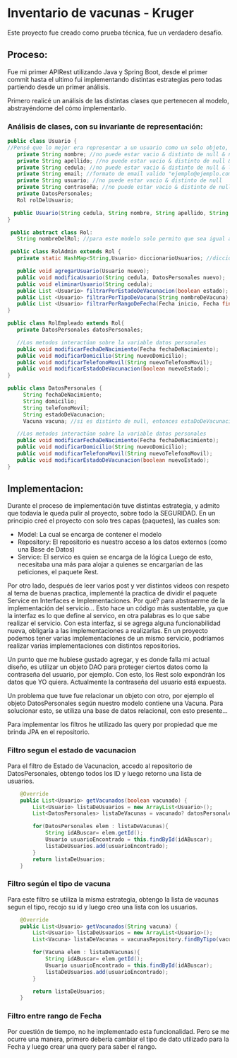 # Inventario de vacunas - Kruger

Este proyecto fue creado como prueba técnica, fue un verdadero desafío.

## Proceso:
Fue mi primer APIRest utilizando Java y Spring Boot, desde el primer commit hasta el ultimo fui implementando distintas estrategias pero todas partiendo desde un primer análisis.

Primero realicé un análisis de las distintas clases que pertenecen al modelo, abstrayéndome del cómo implementarlo.

### Análisis de clases, con su invariante de representación:
```java
public class Usuario { 
//Pensé que lo mejor era representar a un usuario como un solo objeto, ya que en algún futuro un Empleado se vuelva Administrador y no perder sus datos.
   private String nombre; //no puede estar vacio & distinto de null & no caracteres especiales & primera letra en mayus & un leng maximo
   private String apellido; //no puede estar vacio & distinto de null & no caracteres especiales & primera letra en mayus & un leng maximo
   private String cedula; //no puede estar vacio & distinto de null & leng == 10 & solo numeros && es UNICO
   private String email; //formato de email valido "ejemplo@ejemplo.com"
   private String usuario; //no puede estar vacio & distinto de null 
   private String contraseña; //no puede estar vacio & distinto de null & 
   private DatosPersonales; 
   Rol rolDelUsuario;

  public Usuario(String cedula, String nombre, String apellido, String email); //Constructor que representa correctamente a un usuario. Para cumplir el IREP aqui es donde asigno un usuario y una contraseña. 
}
```  

```java
 public abstract class Rol:
   String nombreDelRol; //para este modelo solo permito que sea igual a "Administrador" o "Empleado"
```

```java
 public class RolAdmin extends Rol {
   private static HashMap<String,Usuario> diccionarioUsuarios; //diccionario con todos los usuarios, Key= cedula y Value = Usuario. Es Static porque será unico para todos los Administradores

   public void agregarUsuario(Usuario nuevo);
   public void modificaUsuario(String cedula, DatosPersonales nuevo); 
   public void eliminarUsuario(String cedula);
   public List <Usuario> filtrarPorEstadoDeVacunacion(boolean estado); 
   public List <Usuario> filtrarPorTipoDeVacuna(String nombreDeVacuna); 
   public List <Usuario> filtrarPorRangoDeFecha(Fecha inicio, Fecha final); //obj Fecha es orientativo
}
```

```java
public class RolEmpleado extends Rol{
   private DatosPersonales datosPersonales;

   //Los metodos interactúan sobre la variable datos personales
   public void modificarFechaDeNacimiento(Fecha fechaDeNacimiento);
   public void modificarDomicilio(String nuevoDomicilio);
   public void modificarTelefonoMovil(String nuevoTelefonoMovil);
   public void modificarEstadoDeVacunacion(boolean nuevoEstado);
} 
```  
```java
public class DatosPersonales {
     String fechaDeNacimiento;
     String domicilio;
     String telefonoMovil;
     String estadoDeVacunacion;
     Vacuna vacuna; //si es distinto de null, entonces estaDoDeVacunacion debe ser true

   //Los metodos interactúan sobre la variable datos personales
   public void modificarFechaDeNacimiento(Fecha fechaDeNacimiento);
   public void modificarDomicilio(String nuevoDomicilio);
   public void modificarTelefonoMovil(String nuevoTelefonoMovil);
   public void modificarEstadoDeVacunacion(boolean nuevoEstado);
} 
```  
## Implementacion:
Durante el proceso de implementación tuve distintas estrategia, y admito que todavía le queda pulir al proyecto, sobre todo la SEGURIDAD. 
En un principio creé el proyecto con solo tres capas (paquetes), las cuales son:
* Model: La cual se encarga de contener el modelo
* Repository: El repositorio es nuestro acceso a los datos externos (como una Base de Datos)
* Service: El servico es quien se encarga de la lógica 
Luego de esto, necesitaba una más para alojar a quienes se encargarían de las peticiones, el paquete Rest.

Por otro lado, después de leer varios post y ver distintos videos con respeto al tema de buenas practica, implementé la practica de dividir el paquete Service en Interfaces e Implementaciones. Por qué? para abstraerme de la implementación del servicio... Esto hace un código más sustentable, ya que la interfaz es lo que define al servico, en otra palabras es lo que sabe realizar el servicio. Con esta interfaz, si se agrega alguna funcionabilidad nueva, obligaría a las implementaciones a realizarlas.
En un proyecto podemos tener varias implementaciones de un mismo servicio, podríamos realizar varias implementaciones con distintos repositorios. 

Un punto que me hubiese gustado agregar, y es donde falla mi actual diseño, es utilizar un objeto DAO para proteger ciertos datos como la contraseña del usuario, por ejemplo. Con esto, los Rest solo expondrán los datos que YO quiera. Actualmente la contraseña del usuario está expuesta.

Un problema que tuve fue relacionar un objeto con otro, por ejemplo el objeto DatosPersonales según nuestro modelo contiene una Vacuna. Para solucionar esto, se utiliza una base de datos relacional, con esto presente... 


Para implementar los filtros he utilizado las query por propiedad que me brinda JPA en el repositorio.
### Filtro segun el estado de vacunacion
Para el filtro de Estado de Vacunacion, accedo al repositorio de DatosPersonales, obtengo todos los ID y luego retorno una lista de usuarios.
```java
    @Override
    public List<Usuario> getVacunados(boolean vacunado) {
        List<Usuario> listaDeUsuarios = new ArrayList<Usuario>();
        List<DatosPersonales> listaDeVacunas = vacunado? datosPersonalesRepository.findByVacunaIsNotNull() :datosPersonalesRepository.findByVacunaIsNull() ;

        for(DatosPersonales elem : listaDeVacunas){
            String idABuscar= elem.getId();
            Usuario usuarioEncontrado = this.findById(idABuscar);
            listaDeUsuarios.add(usuarioEncontrado);
        }
        return listaDeUsuarios;
    }
```  
### Filtro según el tipo de vacuna
Para este filtro se utiliza la misma estrategia, obtengo la lista de vacunas segun el tipo, recojo su id y luego creo una lista con los usuarios.
```java
    @Override
    public List<Usuario> getVacunados(String vacuna) {
        List<Usuario> listaDeUsuarios = new ArrayList<Usuario>();
        List<Vacuna> listaDeVacunas = vacunasRepository.findByTipo(vacuna);

        for(Vacuna elem : listaDeVacunas){
            String idABuscar= elem.getId();
            Usuario usuarioEncontrado = this.findById(idABuscar);
            listaDeUsuarios.add(usuarioEncontrado);
        }

        return listaDeUsuarios;
    }
```  
### Filtro entre rango de Fecha
Por cuestión de tiempo, no he implementado esta funcionalidad. Pero se me ocurre una manera, primero debería cambiar el tipo de dato utilizado para la Fecha y luego crear una query para saber el rango.

